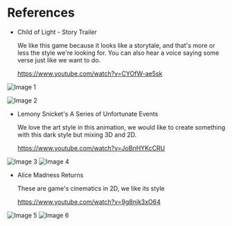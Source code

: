 # References

* Child of Light - Story Trailer

  We like this game because it looks like a storytale, and that's more or less the style we're looking for.
  You can also hear a voice saying some verse just like we want to do.

  https://www.youtube.com/watch?v=CYOfW-ae5sk

![Image 1](https://github.com/ChloeTrappedRabbit/GrumpyC4t/tree/master/References/images/Captura1.png)

![Image 2](https://github.com/ChloeTrappedRabbit/GrumpyC4t/tree/master/References/images/Captura2.png)

* Lemony Snicket's A Series of Unfortunate Events

  We love the art style in this animation, we would like to create something with this dark style but mixing 3D and 2D.

  https://www.youtube.com/watch?v=JoBnHYKcCRU

![Image 3](https://github.com/ChloeTrappedRabbit/GrumpyC4t/tree/master/References/images/Captura3.png)
![Image 4](https://github.com/ChloeTrappedRabbit/GrumpyC4t/tree/master/References/images/Captura4.png)

* Alice Madness Returns

  These are game's cinematics in 2D, we like its style

  https://www.youtube.com/watch?v=9g8njk3xO64

![Image 5](https://github.com/ChloeTrappedRabbit/GrumpyC4t/tree/master/References/images/Captura5.png)
![Image 6](https://github.com/ChloeTrappedRabbit/GrumpyC4t/tree/master/References/images/Captura6.png)
